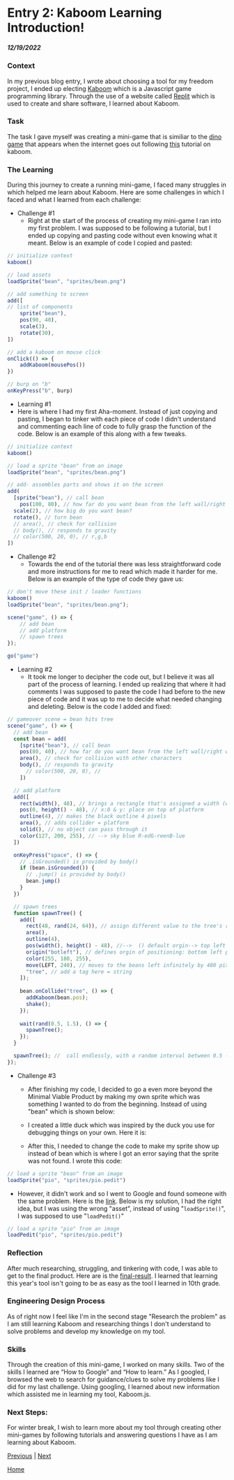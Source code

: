 # Entry 2: Kaboom Learning Introduction!
##### 12/19/2022

### Context
In my previous blog entry, I wrote about choosing a tool for my freedom project, I ended up electing [Kaboom](https://kaboomjs.com) which is a Javascript game programming library. Through the use of a website called [Replit](https://replit.com) which is used to create and share software, I learned about Kaboom.  

### Task
The task I gave myself was creating a mini-game that is similiar to the [dino game](https://offline-dino-game.firebaseapp.com/) that appears when the internet goes out following [this](https://kaboomjs.com/doc/intro) tutorial on kaboom. 

### The Learning 
During this journey to create a running mini-game, I faced many struggles in which helped me learn about Kaboom. Here are some challenges in which I faced and what I learned from each challenge:

* Challenge #1
  * Right at the start of the process of creating my mini-game I ran into my first problem. I was supposed to be following a tutorial, but I ended up copying and pasting code without even knowing what it meant. Below is an example of code I copied and pasted:
```js
// initialize context
kaboom()

// load assets
loadSprite("bean", "sprites/bean.png")

// add something to screen
add([
// list of components
    sprite("bean"),
    pos(90, 40),
    scale(3),
    rotate(30),
])

// add a kaboom on mouse click
onClick(() => {
	addKaboom(mousePos())
})

// burp on "b"
onKeyPress("b", burp)
```

* Learning #1
 * Here is where I had my first Aha-moment. Instead of just copying and pasting, I began to tinker with each piece of code I didn't understand and commenting each line of code to fully grasp the function of the code. Below is an example of this along with a few tweaks. 

```js
// initialize context
kaboom()

// load a sprite "bean" from an image
loadSprite("bean", "sprites/bean.png")

// add- assembles parts and shows it on the screen
add(
  [sprite("bean"), // call bean
	pos(100, 80), // how far do you want bean from the left wall/right wall
  scale(2), // how big do you want bean?
  rotate(), // turn bean
  // area(), // check for collision
  // body(), // responds to gravity
  // color(500, 20, 0), // r,g,b
])
```

* Challenge #2
  * Towards the end of the tutorial there was less straightforward code and more instructions for me to read which made it harder for me. Below is an example of the type of code they gave us:

```js
// don't move these init / loader functions
kaboom()
loadSprite("bean", "sprites/bean.png");

scene("game", () => {
    // add bean
    // add platform
    // spawn trees
});

go("game")
``` 

* Learning #2
  * It took me longer to decipher the code out, but I believe it was all part of the process of learning. I ended up realizing that where it had comments I was supposed to paste the code I had before to the new piece of code and it was up to me to decide what needed changing and deleting. Below is the code I added and fixed:

```js
// gameover scene = bean hits tree
scene("game", () => {
  // add bean
  const bean = add(
    [sprite("bean"), // call bean
    pos(80, 40), // how far do you want bean from the left wall/right wall (x,y)
    area(), // check for collision with other characters
    body(), // responds to gravity
      // color(500, 20, 0), // 
    ])

  // add platform
  add([
    rect(width(), 48), // brings a rectangle that's assigned a width (width of the game) and a height (pixels)
    pos(0, height() - 48), // x:0 & y: place on top of platform  
    outline(4), // makes the black outline 4 pixels
    area(), // adds collider = platform
    solid(), // no object can pass through it
    color(127, 200, 255), // --> sky blue R-edG-reenB-lue 
  ])

  onKeyPress("space", () => {
    // .isGrounded() is provided by body()
    if (bean.isGrounded()) {
      // .jump() is provided by body()
      bean.jump()
    }
  })

  // spawn trees
  function spawnTree() {
    add([
      rect(48, rand(24, 64)), // assign different value to the tree's rect height  	
      area(),
      outline(4),
      pos(width(), height() - 48), //-->  () default orgin--> top left point of shape
      origin("botleft"), // defines orgin of positioning: bottom left point b/c we want it to be above the platform
      color(255, 180, 255),
      move(LEFT, 240), // moves to the beans left infinitely by 480 pixels per second
      "tree", // add a tag here = string
    ]);
    
    bean.onCollide("tree", () => {
      addKaboom(bean.pos);
      shake();
    });
    
    wait(rand(0.5, 1.5), () => {
      spawnTree();
    });
  }

  spawnTree(); //  call endlessly, with a random interval between 0.5 - 1.5 seconds each time
});
```

* Challenge #3
  * After finishing my code, I decided to go a even more beyond the Minimal Viable Product by making my own sprite which was something I wanted to do from the beginning. Instead of using "bean" which is shown below:

  * I created a little duck which was inspired by the duck you use for debugging things on your own. Here it is: 

  * After this, I needed to change the code to make my sprite show up instead of bean which is where I got an error saying that the sprite was not found. I wrote this code:

```js
// load a sprite "bean" from an image
loadSprite("pio", "sprites/pio.pedit")
```
* However, it didn't work and so I went to Google and found someone with the same problem. Here is the [link](https://replit.com/talk/ask/Kaboom-is-confusing/145958). Below is my solution, I had the right idea, but I was using the wrong "asset", instead of using "`loadSprite()`", I was supposed to use "`loadPedit()`"

```js
// load a sprite "pio" from an image
loadPedit("pio", "sprites/pio.pedit")
```

### Reflection
After much researching, struggling, and tinkering with code, I was able to get to the final product. Here are is the [final-result](https://replit.com/@wendyb8188/Kaboom-Tinkeren?v=1). I learned that learning this year's tool isn't going to be as easy as the tool I learned in 10th grade. 

### Engineering Design Process 
As of right now I feel like I'm in the second stage "Research the problem" as I am still learning Kaboom and researching things I don't understand to solve problems and develop my knowledge on my tool. 

### Skills
Through the creation of this mini-game, I worked on many skills. Two of the skills I learned are “How to Google” and “How to learn.” As I googled, I browsed the web to search for guidance/clues to solve my problems like I did for my last challenge. Using googling, I learned about new information which assisted me in learning my tool, Kaboom.js.

### Next Steps: 
For winter break, I wish to learn more about my tool through creating other mini-games by following tutorials and answering questions I have as I am learning about Kaboom.  


[Previous](entry01.md) | [Next](entry03.md)

[Home](../README.md)
